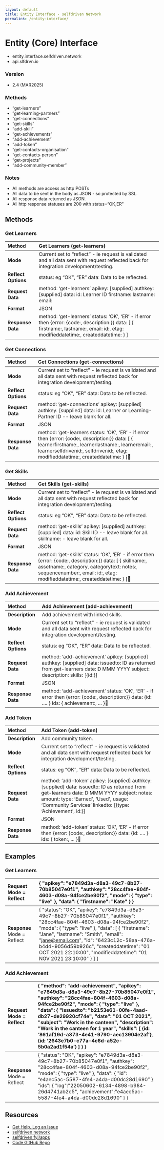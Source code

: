 ```yaml
---
layout: default
title: Entity Interface - selfdriven Network
permalink: /entity-interface/
---
```


# Entity (Core) Interface

* entity.interface.selfdriven.network  
* api.slfdrvn.io

### Version

- 2.4 (MAR2025)

### Methods

* “get-learners”  
* ”get-learning-partners”  
* “get-connections”  
* “get-skills”  
* “add-skill”  
* “get-achievements”  
* “add-achievement”  
* “add-token”  
* “get-contacts-organisation”  
* “get-contacts-person”  
* “get-projects”  
* “add-community-member”  
  
### Notes

* All methods are access as http POSTs  
* All data to be sent in the body as JSON \- so protected by SSL.  
* All response data returned as JSON.  
* All http response statuses are 200 with status=”OK,ER”

## Methods

### Get Learners

| Method | Get Learners (get-learners) |
| :---- | :---- |
| **Mode** | Current set to “reflect” \- ie request is validated and all data sent with request reflected back for integration development/testing. |
| **Reflect Options** | status: eg “OK”, “ER” data: Data to be reflected. |
| **Request Data** | method: ‘get-learners’ apikey: \[supplied\] authkey: \[supplied\] data: id: Learner ID firstname: lastname: email:  |
| **Format** | JSON |
| **Response Data** | method: ‘get-learners’ status: ‘OK’, ‘ER’ \- if error then {error: {code:, description:}} data: \[ { firstname:, lastname:, email:  id:, etag: modifieddatetime:, createddatetime: } \] |

### Get Connections

| Method | Get Connections (get-connections) |
| :---- | :---- |
| **Mode** | Current set to “reflect” \- ie request is validated and all data sent with request reflected back for integration development/testing. |
| **Reflect Options** | status: eg “OK”, “ER” data: Data to be reflected. |
| **Request Data** | method: ‘get-connections’ apikey: \[supplied\] authkey: \[supplied\] data: id: Learner or Learning-Partner  ID \-- leave blank for all.  |
| **Format** | JSON |
| **Response Data** | method: ‘get-learners status: ‘OK’, ‘ER’ \- if error then {error: {code:, description:}} data: \[ { learnerfirstname:, learnerlastname:, learneremail: , learnerselfdrivenid:, selfdrivenid:, etag: modifieddatetime:, createddatetime: } \] |

### Get Skills

| Method | Get Skills (get-skills) |
| :---- | :---- |
| **Mode** | Current set to “reflect” \- ie request is validated and all data sent with request reflected back for integration development/testing. |
| **Reflect Options** | status: eg “OK”, “ER” data: Data to be reflected. |
| **Request Data** | method: ‘get-skills’ apikey: \[supplied\] authkey: \[supplied\] data: id: Skill ID \-- leave blank for all. skillname: \- leave blank for all.  |
| **Format** | JSON |
| **Response Data** | method: ‘get-skills’ status: ‘OK’, ‘ER’ \- if error then {error: {code:, description:}} data: \[ { skillname:, assetname:, category, categorytext: notes:, sequencenumber:, email:  id:, etag: modifieddatetime:, createddatetime: } \] |

### Add Achievement

| Method | Add Achievement (add-achievement) |
| :---- | :---- |
| **Description** | Add achievement with linked skills. |
| **Mode** | Current set to “reflect” \- ie request is validated and  all data sent with request reflected back for integration development/testing. |
| **Reflect Options** | status: eg “OK”, “ER” data: Data to be reflected. |
| **Request Data** | method: ‘add-achievement’ apikey: \[supplied\] authkey: \[supplied\] data: issuedto: ID as returned from get-learners date: D MMM YYYY subject: description: skills: \[{id:}\]  |
| **Format** | JSON |
| **Response Data** | method: ‘add-achievement’ status: ‘OK’, ‘ER’ \- if error then {error: {code:, description:}} data: {id: …. } ids: { achievement:, ... } |

### Add Token

| Method | Add Token (add-token) |
| :---- | :---- |
| **Description** | Add community token. |
| **Mode** | Current set to “reflect” \- ie request is validated and  all data sent with request reflected back for integration development/testing. |
| **Reflect Options** | status: eg “OK”, “ER” data: Data to be reflected. |
| **Request Data** | method: ‘add-token’ apikey: \[supplied\] authkey: \[supplied\] data: issuedto: ID as returned from get-learners date: D MMM YYYY subject: notes: amount: type: ‘Earned’, ‘Used’, usage: ‘Community Services’ linkedto: \[{type: ‘Achievement’, id:}\]  |
| **Format** | JSON |
| **Response Data** | method: ‘add-token’ status: ‘OK’, ‘ER’ \- if error then {error: {code:, description:}} data: {id: …. } ids: { token:, ... } |

## Examples

### Get Learners

| Request Mode \= Reflect | {     "apikey": "e7849d3a-d8a3-49c7-8b27-70b85047e0f1",     "authkey": "28cc4fae-804f-4603-d08a-94fce2be90f2",     "mode":     {         "type": "live"     },     "data":     {        "firstname": "Kate"     }   }  |
| :---- | :---- |
| **Response** Mode \= Reflect | { 	"status": "OK", 	"apikey": "e7849d3a-d8a3-49c7-8b27-70b85047e0f1", 	"authkey": "28cc4fae-804f-4603-d08a-94fce2be90f2", 	"mode": 	{ 		"type": "live" 	}, 	"data": 	\[ 		{ "firstname": "Jane", 	"lastname": "Smith", "email": "jane@email.com", "id": "6423c12c-58aa-476a-b4d4-9056d59b926c", 	"createddatetime": "01 OCT 2021 22:10:00", 	"modifieddatetime": "01 NOV 2021 23:10:00" 		} 	\] } |

### Add Achievement

| Request Mode \= Reflect | {     "method": "add-achievement",     "apikey": "e7849d3a-d8a3-49c7-8b27-70b85047e0f1",     "authkey": "28cc4fae-804f-4603-d08a-94fce2be90f2",     "mode":     {         "type": "live"     },     "data":     { "issuedto": "b2153e61-00fe-4aad-db27-de29920cf74e",  "date": "01 OCT 2021",  "subject": "Work in the canteen",  "description": "Work in the canteen for 1 year",  "skills":  \[ {id: ‘861af19d-a373-4e41-9790-aec13904e2af’}, {id: ‘2643e7b0-c77a-4c6d-a52c-5b0a2ad1f54a’} \]     } } |
| :---- | :---- |
| **Response** Mode \= Reflect | { 	"status": "OK", 	"apikey": "e7849d3a-d8a3-49c7-8b27-70b85047e0f1", 	"authkey": "28cc4fae-804f-4603-d08a-94fce2be90f2", 	"mode": 	{ 		"type": "live" 	}, 	"data": 	{ 		"id": “e4aec5ac-5587-4fe4-a4da-d00dc28d1690” 	} 	"ids": 	{ 		"log":"22050602-6134-4898-b984-26d4741ab2c5", 		"achievement":"e4aec5ac-5587-4fe4-a4da-d00dc28d1690" 	} } |

## Resources
- [Get Help, Log an Issue](https://github.com/selfdriven-foundation/selfdriven-network/issues)
- [selfdriven.network](https://selfdriven.network)  
- [selfdriven.fyi/apps](https://selfdriven.fyi/apps)
- [Code GitHub Repo](https://github.com/selfdriven-tech/interface-core)